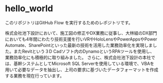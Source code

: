 # hello_world

このリポジトリはGitHub Flow を実行するためのレポジトリです。

株式会社池下設計において、施工図の修正やDX業務に従事し、大林組のDX部門においても4年間にわたり技術支援を行いVRやHoloLensやPowerAppsやPower Automate、SharePointといった最新の技術を活用した業務効率化を実現しました。またRevitという３D Cadソフト内のDynamoというRPAツールを使用し、業務効率化にも積極的に取り組みました。
さらに、株式会社池下設計の本社では、基幹システムとしてMicrosoft SQL Serverを使用している環境で、VBAを用いて必要なデータを抽出し、上司の要求に基づいたデータフォーマットを作成する業務を現在行っています。
